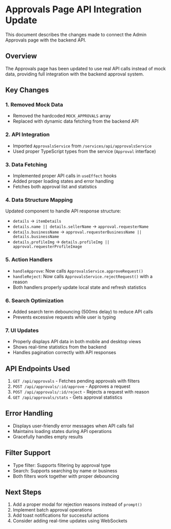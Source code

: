 # Approvals Page API Integration Update

This document describes the changes made to connect the Admin Approvals page with the backend API.

## Overview

The Approvals page has been updated to use real API calls instead of mock data, providing full integration with the backend approval system.

## Key Changes

### 1. Removed Mock Data
- Removed the hardcoded `MOCK_APPROVALS` array
- Replaced with dynamic data fetching from the backend API

### 2. API Integration
- Imported `ApprovalsService` from `/services/api/approvalsService`
- Used proper TypeScript types from the service (`Approval` interface)

### 3. Data Fetching
- Implemented proper API calls in `useEffect` hooks
- Added proper loading states and error handling
- Fetches both approval list and statistics

### 4. Data Structure Mapping
Updated component to handle API response structure:
- `details` → `itemDetails`
- `details.name || details.sellerName` → `approval.requesterName`
- `details.businessName` → `approval.requesterBusinessName || details.businessName`
- `details.profileImg` → `details.profileImg || approval.requesterProfileImage`

### 5. Action Handlers
- `handleApprove`: Now calls `ApprovalsService.approveRequest()`
- `handleReject`: Now calls `ApprovalsService.rejectRequest()` with a reason
- Both handlers properly update local state and refresh statistics

### 6. Search Optimization
- Added search term debouncing (500ms delay) to reduce API calls
- Prevents excessive requests while user is typing

### 7. UI Updates
- Properly displays API data in both mobile and desktop views
- Shows real-time statistics from the backend
- Handles pagination correctly with API responses

## API Endpoints Used

1. `GET /api/approvals` - Fetches pending approvals with filters
2. `POST /api/approvals/:id/approve` - Approves a request
3. `POST /api/approvals/:id/reject` - Rejects a request with reason
4. `GET /api/approvals/stats` - Gets approval statistics

## Error Handling

- Displays user-friendly error messages when API calls fail
- Maintains loading states during API operations
- Gracefully handles empty results

## Filter Support

- Type filter: Supports filtering by approval type
- Search: Supports searching by name or business
- Both filters work together with proper debouncing

## Next Steps

1. Add a proper modal for rejection reasons instead of `prompt()`
2. Implement batch approval operations
3. Add toast notifications for successful actions
4. Consider adding real-time updates using WebSockets